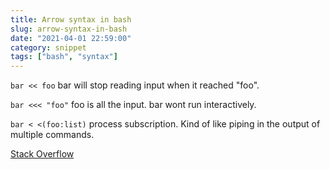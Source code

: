 ```yaml
---
title: Arrow syntax in bash
slug: arrow-syntax-in-bash
date: "2021-04-01 22:59:00"
category: snippet
tags: ["bash", "syntax"]
---
```


`bar << foo` bar will stop reading input when it reached "foo".

`bar <<< "foo"` foo is all the input. bar wont run interactively.

`bar < <(foo:list)` process subscription. Kind of like piping in the output of multiple commands.

[Stack Overflow](https://askubuntu.com/questions/678915/whats-the-difference-between-and-in-bash)

